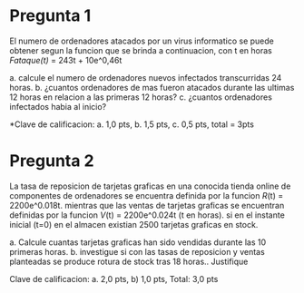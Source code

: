 # Pregunta 1

El numero de ordenadores atacados por un virus informatico se puede obtener segun la funcion que se brinda a continuacion, con t en horas
    *Fataque(t)* = 243t + 10e^0,46t

a. calcule el numero de ordenadores nuevos infectados transcurridas 24 horas.
b. ¿cuantos ordenadores de mas fueron atacados durante las ultimas 12 horas en relacion a las primeras 12 horas?
c. ¿cuantos ordenadores infectados habia al inicio?

*Clave de calificacion: a. 1,0 pts, b. 1,5 pts, c. 0,5 pts, total = 3pts

# Pregunta 2

La tasa de reposicion de tarjetas graficas en una conocida tienda online de componentes de ordenadores se encuentra definida por la funcion *R*(t) = 2200e^0.018t. mientras que las ventas de tarjetas graficas se encuentran definidas por la funcion *V*(t) = 2200e^0.024t (t en horas). si en el instante inicial (t=0) en el almacen existian 2500 tarjetas graficas en stock.

a. Calcule cuantas tarjetas graficas han sido vendidas durante las 10 primeras horas.
b. investigue si con las tasas de reposicion y ventas planteadas se produce rotura de stock tras 18 horas.. Justifique

Clave de calificacion: a. 2,0 pts, b) 1,0 pts, Total: 3,0 pts
